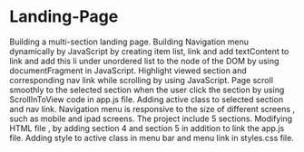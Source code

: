 # Landing-Page
Building a multi-section landing page. Building Navigation menu dynamically by JavaScript by creating item list, link and add textContent to link and add this li under unordered list to the node of the DOM by using documentFragment in JavaScript. Highlight viewed section and corresponding nav link while scrolling by using JavaScript. Page scroll smoothly to the selected section when the user click the section by using ScrollInToView code in app.js file. Adding active class to selected section and nav link. Navigation menu is responsive to the size of different screens , such as mobile and ipad screens. The project include 5 sections. Modifying HTML file , by adding section 4 and section 5 in addition to link the app.js file.  Adding style to active class in menu bar and menu link in styles.css file.
